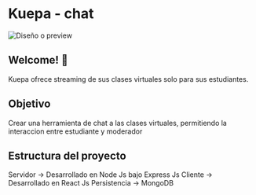 # Kuepa - chat

![Diseño o preview](./preview/preview.png)

## Welcome! 👋

Kuepa ofrece streaming de sus clases virtuales solo para sus estudiantes.

## Objetivo

Crear una herramienta de chat a las clases virtuales, permitiendo la interaccion entre estudiante y moderador

## Estructura del proyecto

Servidor -> Desarrollado en Node Js bajo Express Js
Cliente -> Desarrollado en React Js
Persistencia -> MongoDB
